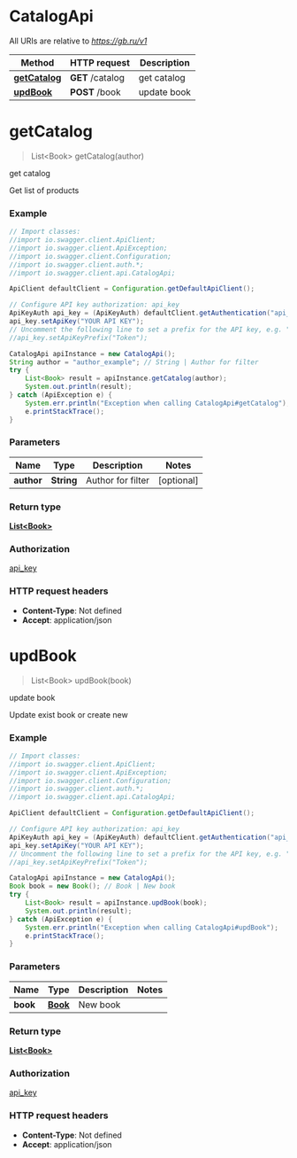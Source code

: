 # CatalogApi

All URIs are relative to *https://gb.ru/v1*

Method | HTTP request | Description
------------- | ------------- | -------------
[**getCatalog**](CatalogApi.md#getCatalog) | **GET** /catalog | get catalog
[**updBook**](CatalogApi.md#updBook) | **POST** /book | update book


<a name="getCatalog"></a>
# **getCatalog**
> List&lt;Book&gt; getCatalog(author)

get catalog

Get list of products

### Example
```java
// Import classes:
//import io.swagger.client.ApiClient;
//import io.swagger.client.ApiException;
//import io.swagger.client.Configuration;
//import io.swagger.client.auth.*;
//import io.swagger.client.api.CatalogApi;

ApiClient defaultClient = Configuration.getDefaultApiClient();

// Configure API key authorization: api_key
ApiKeyAuth api_key = (ApiKeyAuth) defaultClient.getAuthentication("api_key");
api_key.setApiKey("YOUR API KEY");
// Uncomment the following line to set a prefix for the API key, e.g. "Token" (defaults to null)
//api_key.setApiKeyPrefix("Token");

CatalogApi apiInstance = new CatalogApi();
String author = "author_example"; // String | Author for filter
try {
    List<Book> result = apiInstance.getCatalog(author);
    System.out.println(result);
} catch (ApiException e) {
    System.err.println("Exception when calling CatalogApi#getCatalog");
    e.printStackTrace();
}
```

### Parameters

Name | Type | Description  | Notes
------------- | ------------- | ------------- | -------------
 **author** | **String**| Author for filter | [optional]

### Return type

[**List&lt;Book&gt;**](Book.md)

### Authorization

[api_key](../README.md#api_key)

### HTTP request headers

 - **Content-Type**: Not defined
 - **Accept**: application/json

<a name="updBook"></a>
# **updBook**
> List&lt;Book&gt; updBook(book)

update book

Update exist book or create new

### Example
```java
// Import classes:
//import io.swagger.client.ApiClient;
//import io.swagger.client.ApiException;
//import io.swagger.client.Configuration;
//import io.swagger.client.auth.*;
//import io.swagger.client.api.CatalogApi;

ApiClient defaultClient = Configuration.getDefaultApiClient();

// Configure API key authorization: api_key
ApiKeyAuth api_key = (ApiKeyAuth) defaultClient.getAuthentication("api_key");
api_key.setApiKey("YOUR API KEY");
// Uncomment the following line to set a prefix for the API key, e.g. "Token" (defaults to null)
//api_key.setApiKeyPrefix("Token");

CatalogApi apiInstance = new CatalogApi();
Book book = new Book(); // Book | New book
try {
    List<Book> result = apiInstance.updBook(book);
    System.out.println(result);
} catch (ApiException e) {
    System.err.println("Exception when calling CatalogApi#updBook");
    e.printStackTrace();
}
```

### Parameters

Name | Type | Description  | Notes
------------- | ------------- | ------------- | -------------
 **book** | [**Book**](Book.md)| New book |

### Return type

[**List&lt;Book&gt;**](Book.md)

### Authorization

[api_key](../README.md#api_key)

### HTTP request headers

 - **Content-Type**: Not defined
 - **Accept**: application/json

